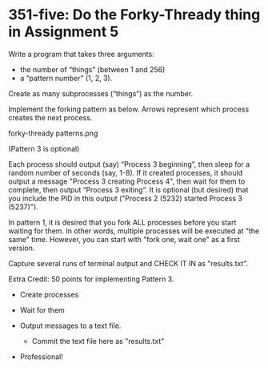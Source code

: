 # 351-five: Do the Forky-Thready thing in Assignment 5

Write a program that takes three arguments: 
- the number of “things” (between 1 and 256) 
- a “pattern number” (1, 2, 3).


Create as many subprocesses (“things”) as the number. 

Implement the forking pattern as below. Arrows represent which process creates the next process.

forky-thready patterns.png

(Pattern 3 is optional)

Each process should output (say) “Process 3 beginning”, then sleep for a random number of seconds (say, 1-8). If it created processes, it should output a message "Process 3 creating Process 4", then wait for them to complete, then output “Process 3 exiting”. It is optional (but desired) that you include the PID in this output ("Process 2 (5232) started Process 3 (5237)").

In pattern 1, it is desired that you fork ALL processes before you start waiting for them. In other words, multiple processes will be executed at "the same" time. However, you can start with "fork one, wait one" as a first version. 

Capture several runs of terminal output and CHECK IT IN as "results.txt".

Extra Credit: 50 points for implementing Pattern 3.


- Create processes

- Wait for them

- Output messages to a text file.

   - Commit the text file here as "results.txt"

- Professional!

  

